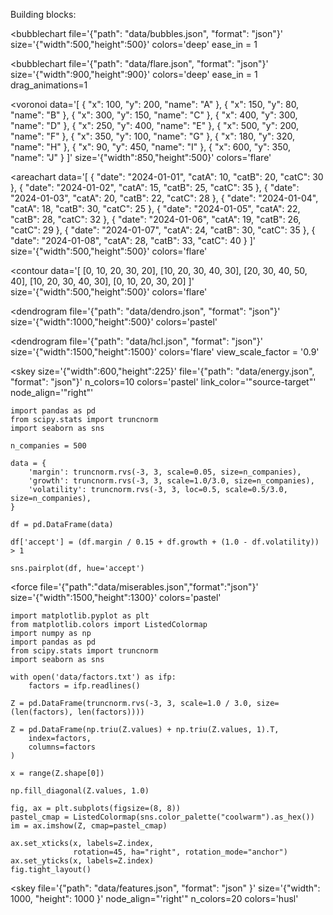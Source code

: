 Building blocks:


<bubblechart
 file='{"path": "data/bubbles.json", "format": "json"}'
size='{"width":500,"height":500}'
colors='deep'
ease_in = 1
> </bubblechart>



<bubblechart
 file='{"path": "data/flare.json", "format": "json"}'
size='{"width":900,"height":900}'
colors='deep'
ease_in = 1
drag_animations=1
> </bubblechart>


<voronoi
data='[
  { "x": 100, "y": 200, "name": "A" },
  { "x": 150, "y": 80, "name": "B" },
  { "x": 300, "y": 150, "name": "C" },
  { "x": 400, "y": 300, "name": "D" },
  { "x": 250, "y": 400, "name": "E" },
  { "x": 500, "y": 200, "name": "F" },
  { "x": 350, "y": 100, "name": "G" },
  { "x": 180, "y": 320, "name": "H" },
  { "x": 90, "y": 450, "name": "I" },
  { "x": 600, "y": 350, "name": "J" }
]'
  size='{"width":850,"height":500}'
  colors='flare'
>
</voronoi>


<areachart
data='[
  { "date": "2024-01-01", "catA": 10, "catB": 20, "catC": 30 },
  { "date": "2024-01-02", "catA": 15, "catB": 25, "catC": 35 },
  { "date": "2024-01-03", "catA": 20, "catB": 22, "catC": 28 },
  { "date": "2024-01-04", "catA": 18, "catB": 30, "catC": 25 },
  { "date": "2024-01-05", "catA": 22, "catB": 28, "catC": 32 },
  { "date": "2024-01-06", "catA": 19, "catB": 26, "catC": 29 },
  { "date": "2024-01-07", "catA": 24, "catB": 30, "catC": 35 },
  { "date": "2024-01-08", "catA": 28, "catB": 33, "catC": 40 }
]'
  size='{"width":500,"height":500}'
  colors='flare'
>
</areachart>


<contour
data='[
  [0, 10, 20, 30, 20],
  [10, 20, 30, 40, 30],
  [20, 30, 40, 50, 40],
  [10, 20, 30, 40, 30],
  [0, 10, 20, 30, 20]
]'
  size='{"width":500,"height":500}'
  colors='flare'
>
</contour>

<dendrogram
  file='{"path": "data/dendro.json", "format": "json"}'
  size='{"width":1000,"height":500}'
  colors='pastel'
>
</dendrogram>

<dendrogram
  file='{"path": "data/hcl.json", "format": "json"}'
  size='{"width":1500,"height":1500}'
  colors='flare'
  view_scale_factor = '0.9'
>
</dendrogram>

<skey
  size='{"width":600,"height":225}'
  file='{"path": "data/energy.json", "format": "json"}'
  n_colors=10
  colors='pastel'
  link_color='"source-target"'
  node_align='"right"'
>
</skey>

```{.matplotlib}
import pandas as pd
from scipy.stats import truncnorm
import seaborn as sns

n_companies = 500

data = {
    'margin': truncnorm.rvs(-3, 3, scale=0.05, size=n_companies),
    'growth': truncnorm.rvs(-3, 3, scale=1.0/3.0, size=n_companies),
    'volatility': truncnorm.rvs(-3, 3, loc=0.5, scale=0.5/3.0, size=n_companies),
}

df = pd.DataFrame(data)

df['accept'] = (df.margin / 0.15 + df.growth + (1.0 - df.volatility)) > 1

sns.pairplot(df, hue='accept')
```

<force
  file='{"path":"data/miserables.json","format":"json"}'
  size='{"width":1500,"height":1300}'
  colors='pastel'
>
</force>

<disjoint
    file='{"path":"data/graph.json","format":"json"}'
    size='{"width":1000,"height":1000}'
    colors='pastel'>
</disjoint>

```{.matplotlib}
import matplotlib.pyplot as plt
from matplotlib.colors import ListedColormap
import numpy as np
import pandas as pd
from scipy.stats import truncnorm
import seaborn as sns

with open('data/factors.txt') as ifp:
    factors = ifp.readlines()

Z = pd.DataFrame(truncnorm.rvs(-3, 3, scale=1.0 / 3.0, size=(len(factors), len(factors))))

Z = pd.DataFrame(np.triu(Z.values) + np.triu(Z.values, 1).T,
    index=factors,
    columns=factors
)

x = range(Z.shape[0])

np.fill_diagonal(Z.values, 1.0)

fig, ax = plt.subplots(figsize=(8, 8))
pastel_cmap = ListedColormap(sns.color_palette("coolwarm").as_hex())
im = ax.imshow(Z, cmap=pastel_cmap)

ax.set_xticks(x, labels=Z.index,
              rotation=45, ha="right", rotation_mode="anchor")
ax.set_yticks(x, labels=Z.index)
fig.tight_layout()
```

<skey
  file='{"path": "data/features.json", "format": "json" }'
  size='{"width": 1000, "height": 1000 }'
  node_align="'right'"
  n_colors=20
  colors='husl'
></skey>
